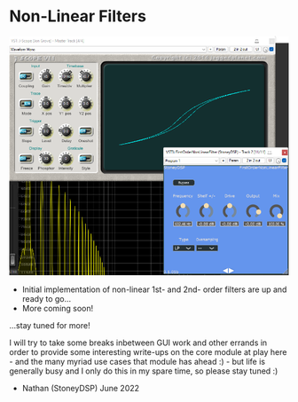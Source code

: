 # Non-Linear Filters

![FirstOrderNonLinearFilter-MainImage](https://github.com/StoneyDSP/NonLinearFilters/blob/0d1e2eb78f942be89081301d01248a76dd01bcef/FirstOrderNonLinearFilter/Res/FirstOrderNonLinearFilter-MainImage.png)

+ Initial implementation of non-linear 1st- and 2nd- order filters are up and ready to go...
+ More coming soon!

...stay tuned for more!

I will try to take some breaks inbetween GUI work and other errands in order to provide some interesting write-ups on the core module at play here - and the many myriad use cases that module has ahead :) - but life is generally busy and I only do this in my spare time, so please stay tuned :)

- Nathan (StoneyDSP) June 2022

